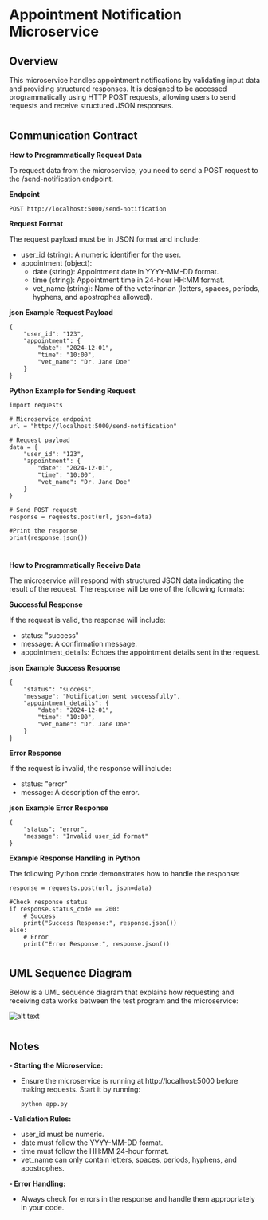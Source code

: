 # **Appointment Notification Microservice**

## **Overview**

This microservice handles appointment notifications by validating input data and providing structured responses. It is designed to be accessed programmatically using HTTP POST requests, allowing users to send requests and receive structured JSON responses.
#
## **Communication Contract**

**How to Programmatically Request Data**

To request data from the microservice, you need to send a POST request to the /send-notification endpoint.

**Endpoint**

```
POST http://localhost:5000/send-notification
```

**Request Format**

The request payload must be in JSON format and include:

- user_id (string): A numeric identifier for the user.
- appointment (object):
   - date (string): Appointment date in YYYY-MM-DD format.
   - time (string): Appointment time in 24-hour HH:MM format.
   - vet_name (string): Name of the veterinarian (letters, spaces, periods, hyphens, and apostrophes allowed).

**json Example Request Payload**
```
{
    "user_id": "123",
    "appointment": {
        "date": "2024-12-01",
        "time": "10:00",
        "vet_name": "Dr. Jane Doe"
    }
}
```
**Python Example for Sending Request**
```
import requests

# Microservice endpoint
url = "http://localhost:5000/send-notification"

# Request payload
data = {
    "user_id": "123",
    "appointment": {
        "date": "2024-12-01",
        "time": "10:00",
        "vet_name": "Dr. Jane Doe"
    }
}

# Send POST request
response = requests.post(url, json=data)

#Print the response
print(response.json())
```
#
**How to Programmatically Receive Data**

The microservice will respond with structured JSON data indicating the result of the request. The response will be one of the following formats:


**Successful Response**

If the request is valid, the response will include:
- status: "success"
- message: A confirmation message.
- appointment_details: Echoes the appointment details sent in the request.

**json Example Success Response**
```
{
    "status": "success",
    "message": "Notification sent successfully",
    "appointment_details": {
        "date": "2024-12-01",
        "time": "10:00",
        "vet_name": "Dr. Jane Doe"
    }
}
```
**Error Response**

If the request is invalid, the response will include:
- status: "error"
- message: A description of the error.

**json Example Error Response**
```
{
    "status": "error",
    "message": "Invalid user_id format"
}
```
**Example Response Handling in Python**

The following Python code demonstrates how to handle the response:
```
response = requests.post(url, json=data)

#Check response status
if response.status_code == 200:
    # Success
    print("Success Response:", response.json())
else:
    # Error
    print("Error Response:", response.json())
```
#
## **UML Sequence Diagram**

Below is a UML sequence diagram that explains how requesting and receiving data works between the test program and the microservice:

![alt text](https://github.com/kelvinhskim/CS361---Pet_Care_Managemet_APP/blob/main/UML%20Sequence%20Diagram.png)

#
## **Notes**

**- Starting the Microservice:**
  - Ensure the microservice is running at http://localhost:5000 before making requests. Start it by running:
    ```
    python app.py
    ```
**- Validation Rules:**
  - user_id must be numeric.
  - date must follow the YYYY-MM-DD format.
  - time must follow the HH:MM 24-hour format.
  - vet_name can only contain letters, spaces, periods, hyphens, and apostrophes.

**- Error Handling:**
  - Always check for errors in the response and handle them appropriately in your code.
#


